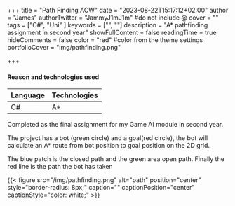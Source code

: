 +++
title = "Path Finding ACW"
date = "2023-08-22T15:17:12+02:00"
author = "James"
authorTwitter = "JammyJ1mJ1m" #do not include @
cover = ""
tags = ["C#", "Uni" ]
keywords = ["", ""]
description = "A* pathfinding assignment in second year"
showFullContent = false
readingTime = true
hideComments = false
color = "red" #color from the theme settings
portfolioCover = "img/pathfinding.png"

+++



#### Reason and technologies used
| Language    | Technologies|
| ----------- | ----------- |
| C#          | A*          |

Completed as the final assignment for my Game AI module in second year.


The project has a bot (green circle) and a goal(red circle), the bot will calculate an A* route from bot position to goal position on the 2D grid.

The blue patch is the closed path and the green area open path. Finally the red line is the path the bot has taken



{{< figure src="/img/pathfinding.png" alt="path" position="center" style="border-radius: 8px;" caption="" captionPosition="center" captionStyle="color: white;" >}}
